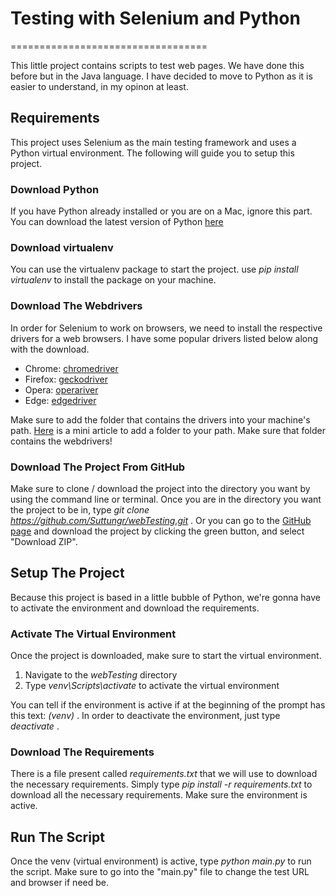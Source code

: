 # Testing with Selenium and Python
==================================

This little project contains scripts to test web pages. We have done this before but in the Java language. I have decided to move to Python
as it is easier to understand, in my opinon at least.

## Requirements

This project uses Selenium as the main testing framework and uses a Python virtual environment. The following will guide you to setup this project.

### Download Python

If you have Python already installed or you are on a Mac, ignore this part. You can download the latest version of Python [here](https://www.python.org/downloads/)

### Download virtualenv

You can use the virtualenv package to start the project. use *pip install virtualenv* to install the package on your machine.

### Download The Webdrivers

In order for Selenium to work on browsers, we need to install the respective drivers for a web browsers. I have some popular drivers listed below
along with the download.

* Chrome: [chromedriver](https://sites.google.com/a/chromium.org/chromedriver/)
* Firefox: [geckodriver](https://github.com/mozilla/geckodriver/releases)
* Opera: [operariver](https://github.com/operasoftware/operachromiumdriver/releases)
* Edge: [edgedriver](https://developer.microsoft.com/en-us/microsoft-edge/tools/webdriver/)

Make sure to add the folder that contains the drivers into your machine's path. [Here](https://docs.alfresco.com/4.2/tasks/fot-addpath.html) is a mini
article to add a folder to your path. Make sure that folder contains the webdrivers!

### Download The Project From GitHub

Make sure to clone / download the project into the directory you want by using the command line or terminal. 
Once you are in the directory you want the project to be in, type *git clone https://github.com/Suttungr/webTesting.git* .
Or you can go to the [GitHub page](https://github.com/Suttungr/webTesting) and download the project by clicking the green button, 
and select "Download ZIP".

## Setup The Project

Because this project is based in a little bubble of Python, we're gonna have to activate the environment and download the requirements.

### Activate The Virtual Environment

Once the project is downloaded, make sure to start the virtual environment. 

1. Navigate to the *webTesting* directory
2. Type *venv\Scripts\activate* to activate the virtual environment

You can tell if the environment is active if at the beginning of the prompt has this text: *(venv)* . In order to deactivate the environment,
just type *deactivate* .

### Download The Requirements

There is a file present called *requirements.txt* that we will use to download the necessary requirements.
Simply type *pip install -r requirements.txt* to download all the necessary requirements. Make sure the environment is active.

## Run The Script

Once the venv (virtual environment) is active, type *python main.py* to run the script.
Make sure to go into the "main.py" file to change the test URL and browser if need be.

